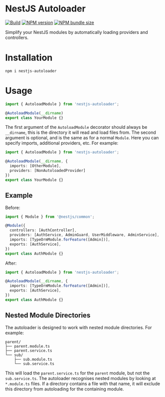 # NestJS Autoloader

[![Build](https://github.com/LucaScorpion/nestjs-autoloader/actions/workflows/build.yml/badge.svg)](https://github.com/LucaScorpion/nestjs-autoloader/actions/workflows/build.yml)
[![NPM version](https://img.shields.io/npm/v/nestjs-autoloader)](https://www.npmjs.com/package/nestjs-autoloader)
[![NPM bundle size](https://img.shields.io/bundlephobia/min/nestjs-autoloader)](https://www.npmjs.com/package/nestjs-autoloader)

Simplify your NestJS modules by automatically loading providers and controllers.

# Installation

```shell
npm i nestjs-autoloader
```

# Usage

```typescript
import { AutoloadModule } from 'nestjs-autoloader';

@AutoloadModule(__dirname)
export class YourModule {}
```

The first argument of the `AutoloadModule` decorator should always be `__dirname`,
this is the directory it will read and load files from.
The second argument is optional, and is the same as for a normal `Module`.
Here you can specify imports, additional providers, etc.
For example:

```typescript
import { AutoloadModule } from 'nestjs-autoloader';

@AutoloadModule(__dirname, {
  imports: [OtherModule],
  providers: [NonAutoloadedProvider]
})
export class YourModule {}
```

## Example

Before:

```typescript
import { Module } from '@nestjs/common';

@Module({
  controllers: [AuthController],
  providers: [AuthService, AdminGuard, UserMiddleware, AdminService],
  imports: [TypeOrmModule.forFeature([Admin])],
  exports: [AuthService],
})
export class AuthModule {}
```

After:

```typescript
import { AutoloadModule } from 'nestjs-autoloader';

@AutoloadModule(__dirname, {
  imports: [TypeOrmModule.forFeature([Admin])],
  exports: [AuthService],
})
export class AuthModule {}
```

## Nested Module Directories

The autoloader is designed to work with nested module directories.
For example:

```
parent/
├── parent.module.ts
├── parent.service.ts
└── sub/
    ├── sub.module.ts
    └── sub.service.ts
```

This will load the `parent.service.ts` for the `parent` module,
but not the `sub.service.ts`.
The autoloader recognises nested modules by looking at `*.module.ts` files.
If a directory contains a file with that name,
it will exclude this directory from autoloading for the containing module.
